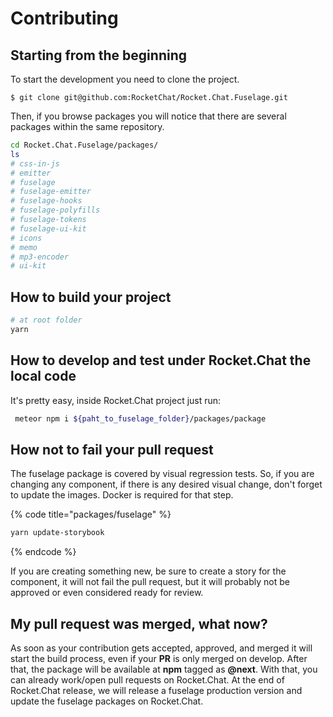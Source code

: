 # Contributing

## Starting from the beginning

To start the development you need to clone the project.

```
$ git clone git@github.com:RocketChat/Rocket.Chat.Fuselage.git
```

Then, if you browse packages you will notice that there are several packages within the same repository.

```bash
cd Rocket.Chat.Fuselage/packages/
ls
# css-in-js          
# emitter
# fuselage
# fuselage-emitter
# fuselage-hooks
# fuselage-polyfills
# fuselage-tokens
# fuselage-ui-kit
# icons
# memo
# mp3-encoder
# ui-kit
```

## How to build your project

```bash
# at root folder
yarn
```

## How to develop and test under Rocket.Chat the local code

It's pretty easy, inside Rocket.Chat project just run:

```bash
 meteor npm i ${paht_to_fuselage_folder}/packages/package
```

## How not to fail your pull request

The fuselage package is covered by visual regression tests. So, if you are changing any component, if there is any desired visual change, don't forget to update the images. Docker is required for that step.

{% code title="packages/fuselage" %}
```bash
yarn update-storybook
```
{% endcode %}

If you are creating something new, be sure to create a story for the component, it will not fail the pull request, but it will probably not be approved or even considered ready for review.

## My pull request was merged, what now?

As soon as your contribution gets accepted, approved, and merged it will start the build process, even if your **PR** is only merged on develop. After that, the package will be available at **npm** tagged as **@next**. With that, you can already work/open pull requests on Rocket.Chat. At the end of Rocket.Chat release, we will release a fuselage production version and update the fuselage packages on Rocket.Chat.





